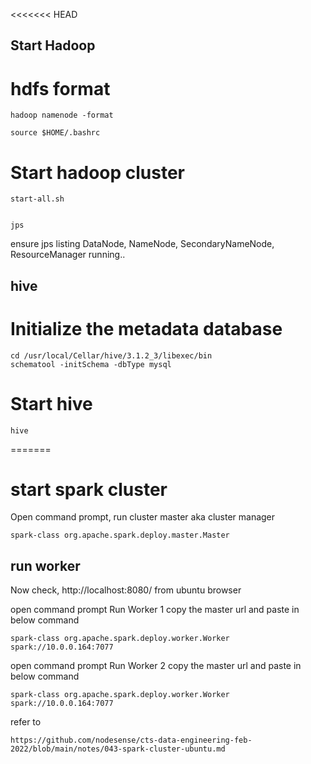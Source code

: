 <<<<<<< HEAD
## Start Hadoop

# hdfs format

```
hadoop namenode -format

```
```
source $HOME/.bashrc

```

# Start hadoop cluster

```
start-all.sh

```

```

jps 

```

ensure jps listing DataNode, NameNode, SecondaryNameNode, ResourceManager running..




## hive

# Initialize the metadata database

```
cd /usr/local/Cellar/hive/3.1.2_3/libexec/bin
schematool -initSchema -dbType mysql

```

# Start hive 

```
hive

```


=======

# start spark cluster 

Open command prompt, run cluster master aka cluster manager

```
spark-class org.apache.spark.deploy.master.Master
```
## run worker

Now check, http://localhost:8080/ from ubuntu browser

open command prompt Run Worker 1 copy the master url and paste in below command

```
spark-class org.apache.spark.deploy.worker.Worker spark://10.0.0.164:7077
```
open command prompt Run Worker 2 copy the master url and paste in below command

```
spark-class org.apache.spark.deploy.worker.Worker spark://10.0.0.164:7077
```
refer to 
```
https://github.com/nodesense/cts-data-engineering-feb-2022/blob/main/notes/043-spark-cluster-ubuntu.md
```
